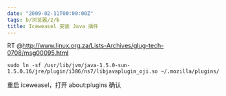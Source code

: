 ```yaml
---
date: "2009-02-11T00:00:00Z"
tags: b/浏览器/2/b
title: Iceweasel 安装 Java 插件
---
```


RT @<http://www.linux.org.za/Lists-Archives/glug-tech-0708/msg00095.html>

    sudo ln -sf /usr/lib/jvm/java-1.5.0-sun-1.5.0.16/jre/plugin/i386/ns7/libjavaplugin_oji.so ~/.mozilla/plugins/

重启 iceweasel，打开 about:plugins 确认
